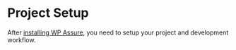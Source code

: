 # Project Setup

After [installing WP Assure](https://wpassure.readthedocs.io/en/latest/install/), you need to setup your project and development workflow.
